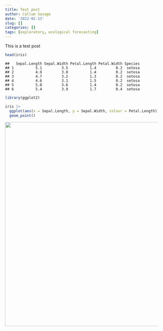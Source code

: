 ```yaml
---
title: Test post
author: Callum Savage
date: '2022-01-13'
slug: []
categories: []
tags: [exploratory, ecological forecasting]
---
```


This is a test post


```r
head(iris)
```

```
##   Sepal.Length Sepal.Width Petal.Length Petal.Width Species
## 1          5.1         3.5          1.4         0.2  setosa
## 2          4.9         3.0          1.4         0.2  setosa
## 3          4.7         3.2          1.3         0.2  setosa
## 4          4.6         3.1          1.5         0.2  setosa
## 5          5.0         3.6          1.4         0.2  setosa
## 6          5.4         3.9          1.7         0.4  setosa
```


```r
library(ggplot2)

iris |>
  ggplot(aes(x = Sepal.Length, y = Sepal.Width, colour = Petal.Length)) +
  geom_point()
```

<img src="{{< blogdown/postref >}}index_files/figure-html/unnamed-chunk-2-1.png" width="672" />

